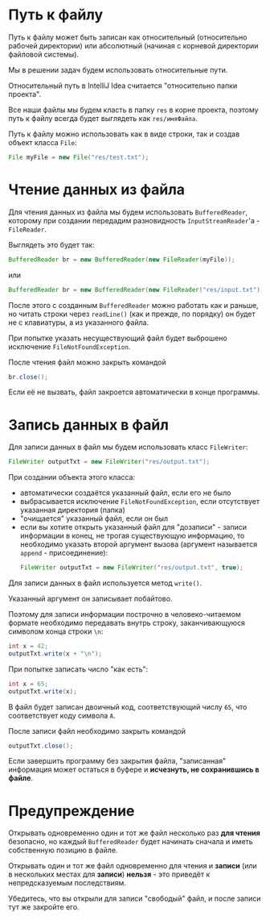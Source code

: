 # Путь к файлу

Путь к файлу может быть записан как относительный (относительно рабочей директории) или абсолютный (начиная с корневой директории файловой системы).

Мы в решении задач будем использовать относительные пути.

Относительный путь в IntelliJ Idea считается "относительно папки проекта".

Все наши файлы мы будем класть в папку `res` в корне проекта, поэтому путь к файлу всегда будет выглядеть как `res/имяФайла`.

Путь к файлу можно использовать как в виде строки, так и создав объект класса `File`:
```java
File myFile = new File("res/test.txt");
```

# Чтение данных из файла

Для чтения данных из файла мы будем использовать `BufferedReader`, которому при создании передадим разновидность `InputStreamReader`'а - `FileReader`.

Выглядеть это будет так:
```java
BufferedReader br = new BufferedReader(new FileReader(myFile));
```
или
```java
BufferedReader br = new BufferedReader(new FileReader("res/input.txt"));
```

После этого с созданным `BufferedReader` можно работать как и раньше, но читать строки через `readLine()` (как и прежде, по порядку) он будет не с клавиатуры, а из указанного файла.

При попытке указать несуществующий файл будет выброшено исключение `FileNotFoundException`.

После чтения файл можно закрыть командой
```java
br.close();
```

Если её не вызвать, файл закроется автоматически в конце программы.

# Запись данных в файл

Для записи данных в файл мы будем использовать класс `FileWriter`:
```java
FileWriter outputTxt = new FileWriter("res/output.txt");
```
При создании объекта этого класса:
- автоматически создаётся указанный файл, если его не было
- выбрасывается исключение `FileNotFoundException`, если отсутствует указанная директория (папка)
- "очищается" указанный файл, если он был
- если вы хотите открыть указанный файл для "дозаписи" - записи информации в конец, не трогая существующую информацию, то необходимо указать второй аргумент вызова (аргумент называется `append` - присоединение):
   ```java
   FileWriter outputTxt = new FileWriter("res/output.txt", true);
   ```

Для записи данных в файл используется метод `write()`.

Указанный аргумент он записывает побайтово.

Поэтому для записи информации построчно в человеко-читаемом формате необходимо передавать внутрь строку, заканчивающуюся символом конца строки `\n`:
```java
int x = 42;
outputTxt.write(x + "\n");
```

При попытке записать число "как есть":
```java
int x = 65;
outputTxt.write(x);
```
В файл будет записан двоичный код, соответствующий числу `65`, что соответствует коду символа `A`.

После записи файл необходимо закрыть командой
```java
outputTxt.close();
```
Если завершить программу без закрытия файла, "записанная" информация может остаться в буфере и **исчезнуть, не сохранившись в файле**.

# Предупреждение

Открывать одновременно один и тот же файл несколько раз **для чтения** безопасно, но каждый `BufferedReader` будет начинать сначала и иметь собственную позицию в файле.

Открывать один и тот же файл одновременно для чтения и **записи** (или в нескольких местах для **записи**) **нельзя** - это приведёт к непредсказуемым последствиям.

Убедитесь, что вы открыли для записи "свободый" файл, и после записи тут же закройте его.